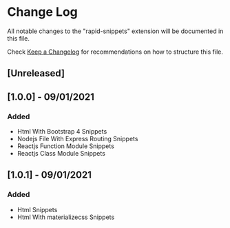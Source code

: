 # Change Log

All notable changes to the "rapid-snippets" extension will be documented in this file.

Check [Keep a Changelog](http://keepachangelog.com/) for recommendations on how to structure this file.

## [Unreleased]

## [1.0.0] - 09/01/2021
### Added
- Html With Bootstrap 4 Snippets
- Nodejs File With Express Routing Snippets
- Reactjs Function Module Snippets
- Reactjs Class Module Snippets

## [1.0.1] - 09/01/2021
### Added
- Html  Snippets
- Html With materializecss Snippets